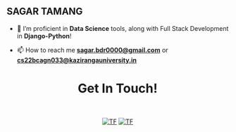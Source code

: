 ## SAGAR TAMANG

- 🌱 I’m proficient in **Data Science** tools, along with Full Stack Development in **Django-Python**!

- 📫 How to reach me **sagar.bdr0000@gmail.com** or **cs22bcagn033@kazirangauniversity.in**

<h1 align="center">Get In Touch!</h1>
<br>
<p align="center">
  <a href="https://www.linkedin.com/in/sagar-tmg/"><img alt="TF" src="https://img.shields.io/badge/linkedin-%230077B5.svg?style=for-the-badge&logo=linkedin&logoColor=white"/><a> 
  <a href="mailto:sagar.bdr0000@gmail.com"><img alt="TF" src="https://img.shields.io/badge/Gmail-D14836?style=for-the-badge&logo=gmail&logoColor=white" /></a>
</p>
